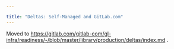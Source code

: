 ```yaml
---

title: "Deltas: Self-Managed and GitLab.com"
---
```








Moved to <https://gitlab.com/gitlab-com/gl-infra/readiness/-/blob/master/library/production/deltas/index.md> .
